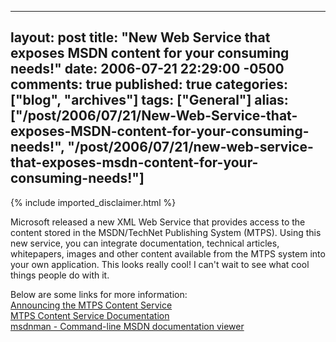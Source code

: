   ---
  layout: post
  title: "New Web Service that exposes MSDN content for your consuming needs!"
  date: 2006-07-21 22:29:00 -0500
  comments: true
  published: true
  categories: ["blog", "archives"]
  tags: ["General"]
  alias: ["/post/2006/07/21/New-Web-Service-that-exposes-MSDN-content-for-your-consuming-needs!", "/post/2006/07/21/new-web-service-that-exposes-msdn-content-for-your-consuming-needs!"]
  ---
<!-- more -->
{% include imported_disclaimer.html %}
<P>Microsoft released a new XML Web Service that provides access to the content stored in the MSDN/TechNet Publishing System (MTPS). Using this new service, you can integrate documentation, technical articles, whitepapers, images and other content available from the MTPS system into your own application. This looks really cool! I can't wait to see what cool things people do with it.</P>
<P>Below are some links for more information:<BR><A href="http://pluralsight.com/blogs/craig/archive/2006/06/12/27273.aspx">Announcing the MTPS Content Service</A><BR><A href="http://services.msdn.microsoft.com/ContentServices/ContentService.asmx">MTPS Content Service Documentation</A><BR><A href="http://www.codeplex.com/Wiki/View.aspx?ProjectName=msdnman">msdnman - Command-line MSDN documentation viewer</A></P>
